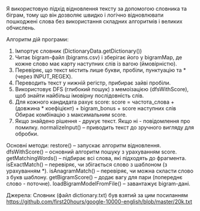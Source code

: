 Я використовую підхід відновлення тексту за допомогою словника та біграм, 
тому що він дозволяє швидко і логічно відновлювати пошкоджені слова без 
використання складних алгоритмів і великих обчислень.

Алгоритм дій програми:
1. Імпортує словник (DictionaryData.getDictionary())
2. Читає bigram-файл (bigrams.csv) і зберігає його у bigramMap, де кожне слово має карту наступних слів із вагою (ймовірністю).
3. Перевіряє, що текст містить лише букви, пробіли, пунктуацію та * (через INPUT_REGEX).
4. Переводить текст у нижній регістр, прибирає зайві пробіли.
5. Використовує DFS (глибокий пошук) з мемоізацією (dfsWithScore), щоб знайти найбільш імовірну послідовність слів.
6. Для кожного кандидата рахує score: score = частота_слова + (довжина * коефіцієнт) + bigram_bonus + score наступних слів
Обирає комбінацію з максимальним score.
7. Якщо знайдено рішення - друкує текст. Якщо ні - повідомлення про помилку.
   normalizeInput() – приводить текст до зручного вигляду для обробки.


Основні методи:
restore() – запускає алгоритм відновлення.
dfsWithScore() – основний алгоритм пошуку з урахуванням score.
getMatchingWords() – підбирає всі слова, які підходять до фрагмента.
isExactMatch() – перевіряє, чи збігається слово з шаблоном (з урахуванням *).
isAnagramMatch() – перевіряє, чи можна скласти слово з букв шаблону.
getBigramScore() – додає вагу для пари (попереднє слово - поточне).
loadBigramModelFromFile() – завантажує bigram-дані.

Джерела:
Словник (файл dictionary.txt) був взятий за цим посиланням https://github.com/first20hours/google-10000-english/blob/master/20k.txt